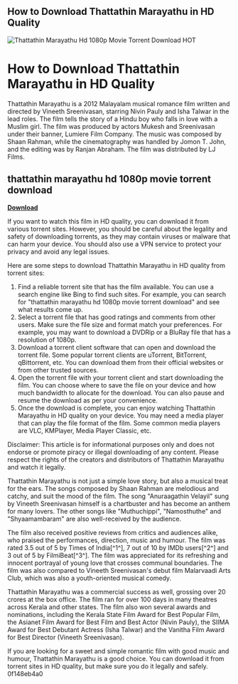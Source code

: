 ## How to Download Thattathin Marayathu in HD Quality

 
![Thattathin Marayathu Hd 1080p Movie Torrent Download __HOT__](https://encrypted-tbn2.gstatic.com/images?q=tbn:ANd9GcRldvSDaRGlRt7Ouj5ifj2nsUHLW5KJcDSU6q0FNxN-A4ynO_VhbKz8II8)

 
# How to Download Thattathin Marayathu in HD Quality
 
Thattathin Marayathu is a 2012 Malayalam musical romance film written and directed by Vineeth Sreenivasan, starring Nivin Pauly and Isha Talwar in the lead roles. The film tells the story of a Hindu boy who falls in love with a Muslim girl. The film was produced by actors Mukesh and Sreenivasan under their banner, Lumiere Film Company. The music was composed by Shaan Rahman, while the cinematography was handled by Jomon T. John, and the editing was by Ranjan Abraham. The film was distributed by LJ Films.
 
## thattathin marayathu hd 1080p movie torrent download


[**Download**](https://www.google.com/url?q=https%3A%2F%2Fgeags.com%2F2tLncM&sa=D&sntz=1&usg=AOvVaw23lCDEUQJMkorAV3Fx-nSw)

 
If you want to watch this film in HD quality, you can download it from various torrent sites. However, you should be careful about the legality and safety of downloading torrents, as they may contain viruses or malware that can harm your device. You should also use a VPN service to protect your privacy and avoid any legal issues.
 
Here are some steps to download Thattathin Marayathu in HD quality from torrent sites:
 
1. Find a reliable torrent site that has the film available. You can use a search engine like Bing to find such sites. For example, you can search for "thattathin marayathu hd 1080p movie torrent download" and see what results come up.
2. Select a torrent file that has good ratings and comments from other users. Make sure the file size and format match your preferences. For example, you may want to download a DVDRip or a BluRay file that has a resolution of 1080p.
3. Download a torrent client software that can open and download the torrent file. Some popular torrent clients are uTorrent, BitTorrent, qBittorrent, etc. You can download them from their official websites or from other trusted sources.
4. Open the torrent file with your torrent client and start downloading the film. You can choose where to save the file on your device and how much bandwidth to allocate for the download. You can also pause and resume the download as per your convenience.
5. Once the download is complete, you can enjoy watching Thattathin Marayathu in HD quality on your device. You may need a media player that can play the file format of the film. Some common media players are VLC, KMPlayer, Media Player Classic, etc.

Disclaimer: This article is for informational purposes only and does not endorse or promote piracy or illegal downloading of any content. Please respect the rights of the creators and distributors of Thattathin Marayathu and watch it legally.
  
Thattathin Marayathu is not just a simple love story, but also a musical treat for the ears. The songs composed by Shaan Rahman are melodious and catchy, and suit the mood of the film. The song "Anuraagathin Velayil" sung by Vineeth Sreenivasan himself is a chartbuster and has become an anthem for many lovers. The other songs like "Muthuchippi", "Namosthuthe" and "Shyaamambaram" are also well-received by the audience.
 
The film also received positive reviews from critics and audiences alike, who praised the performances, direction, music and humour. The film was rated 3.5 out of 5 by Times of India[^1^], 7 out of 10 by IMDb users[^2^] and 3 out of 5 by FilmiBeat[^3^]. The film was appreciated for its refreshing and innocent portrayal of young love that crosses communal boundaries. The film was also compared to Vineeth Sreenivasan's debut film Malarvaadi Arts Club, which was also a youth-oriented musical comedy.
 
Thattathin Marayathu was a commercial success as well, grossing over 20 crores at the box office. The film ran for over 100 days in many theatres across Kerala and other states. The film also won several awards and nominations, including the Kerala State Film Award for Best Popular Film, the Asianet Film Award for Best Film and Best Actor (Nivin Pauly), the SIIMA Award for Best Debutant Actress (Isha Talwar) and the Vanitha Film Award for Best Director (Vineeth Sreenivasan).
 
If you are looking for a sweet and simple romantic film with good music and humour, Thattathin Marayathu is a good choice. You can download it from torrent sites in HD quality, but make sure you do it legally and safely.
 0f148eb4a0
